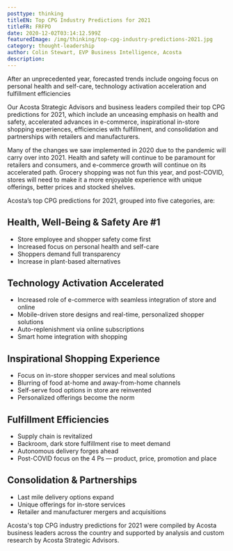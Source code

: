 ```yaml
---
posttype: thinking
titleEN: Top CPG Industry Predictions for 2021
titleFR: FRFPO
date: 2020-12-02T03:14:12.599Z
featuredImage: /img/thinking/top-cpg-industry-predictions-2021.jpg
category: thought-leadership
author: Colin Stewart, EVP Business Intelligence, Acosta
description: 
---
```


After an unprecedented year, forecasted trends include ongoing focus on personal health and self-care, technology activation acceleration and fulfillment efficiencies

Our Acosta Strategic Advisors and business leaders compiled their top CPG predictions for 2021, which include an unceasing emphasis on health and safety, accelerated advances in e-commerce, inspirational in-store shopping experiences, efficiencies with fulfillment, and consolidation and partnerships with retailers and manufacturers.

Many of the changes we saw implemented in 2020 due to the pandemic will carry over into 2021. Health and safety will continue to be paramount for retailers and consumers, and e-commerce growth will continue on its accelerated path. Grocery shopping was not fun this year, and post-COVID, stores will need to make it a more enjoyable experience with unique offerings, better prices and stocked shelves.

Acosta’s top CPG predictions for 2021, grouped into five categories, are:

## Health, Well-Being & Safety Are #1

* Store employee and shopper safety come first
* Increased focus on personal health and self-care
* Shoppers demand full transparency
* Increase in plant-based alternatives

## Technology Activation Accelerated

* Increased role of e-commerce with seamless integration of store and online
* Mobile-driven store designs and real-time, personalized shopper solutions
* Auto-replenishment via online subscriptions
* Smart home integration with shopping

## Inspirational Shopping Experience

* Focus on in-store shopper services and meal solutions
* Blurring of food at-home and away-from-home channels
* Self-serve food options in store are reinvented
* Personalized offerings become the norm

## Fulfillment Efficiencies

* Supply chain is revitalized
* Backroom, dark store fulfillment rise to meet demand
* Autonomous delivery forges ahead
* Post-COVID focus on the 4 Ps — product, price, promotion and place

## Consolidation & Partnerships

* Last mile delivery options expand
* Unique offerings for in-store services
* Retailer and manufacturer mergers and acquisitions

Acosta's top CPG industry predictions for 2021 were compiled by Acosta business leaders across the country and supported by analysis and custom research by Acosta Strategic Advisors.
